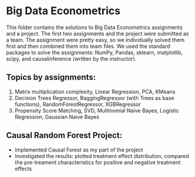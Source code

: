 # Big Data Econometrics
This folder contains the solutions to Big Data Econometrics assignments and a project. The first two assignments and the project were submitted as a team. The assignment were pretty easy, so we individually solved them first and then combined them into team files. We used the standard packages to solve the assignments: NumPy, Pandas, sklearn, matplotlib, scipy, and causalinference (written by the instructor). 

## Topics by assignments:
1. Matrix multiplication complexity, Linear Regression, PCA, KMeans
2. Decision Trees Regressor, BaggingRegressor (with Trees as base functions), RandomForestRegressor, XGBRegressor
3. Propensity Score Matching, SVD, Multinomial Naive Bayes, Logistic Regression, Gaussian Naive Bayes

## Causal Random Forest Project:
* Implemented Causal Forest as my part of the project
* Investigated the results: plotted treatment effect distribution, compared the pre-treament characteristics for positive and negative treatment effects

